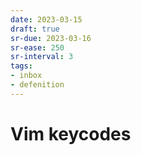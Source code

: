 ```yaml
---
date: 2023-03-15
draft: true
sr-due: 2023-03-16
sr-ease: 250
sr-interval: 3
tags:
- inbox
- defenition
---
```


# Vim keycodes